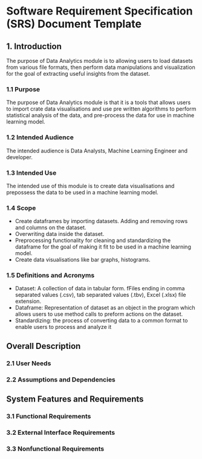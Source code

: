 # Software Requirement Specification (SRS) Document Template

## 1. Introduction

The purpose of Data Analytics module is to allowing users to load datasets from various file
formats, then perform data manipulations and visualization for the goal of extracting useful
insights from the dataset.

### 1.1 Purpose

The purpose of Data Analytics module is that it is a tools that allows users to import crate data
visualisations and use pre written algorithms to perform statistical analysis of the data, and
pre-process the data for use in machine learning model.

### 1.2 Intended Audience

The intended audience is Data Analysts, Machine Learning Engineer and developer.

### 1.3 Intended Use

The intended use of this module is to create data visualisations and prepossess the data to be used
in a machine learning model.

### 1.4 Scope

- Create dataframes by importing datasets. Adding and removing rows and columns on the dataset.
- Overwriting data inside the dataset.
- Preprocessing functionality for cleaning and standardizing the dataframe for the goal of making it
  fit to be used in a machine learning model.
- Create data visualisations like bar graphs, histograms.

### 1.5 Definitions and Acronyms

- Dataset: A collection of data in tabular form. fFiles ending in comma separated values (.csv), tab
  separated values (.tbv), Excel (.xlsx) file extension.
- Dataframe: Representation of dataset as an object in the program which allows users to use method
  calls to preform actions on the dataset.
- Standardizing: the process of converting data to a common format to enable users to process and
  analyze it

## Overall Description

### 2.1 User Needs

### 2.2 Assumptions and Dependencies

## System Features and Requirements

### 3.1 Functional Requirements

### 3.2 External Interface Requirements

### 3.3 Nonfunctional Requirements

